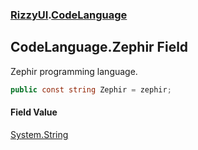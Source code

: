 ### [RizzyUI](RizzyUI 'RizzyUI').[CodeLanguage](RizzyUI.CodeLanguage 'RizzyUI.CodeLanguage')

## CodeLanguage.Zephir Field

Zephir programming language.

```csharp
public const string Zephir = zephir;
```

#### Field Value
[System.String](https://docs.microsoft.com/en-us/dotnet/api/System.String 'System.String')
